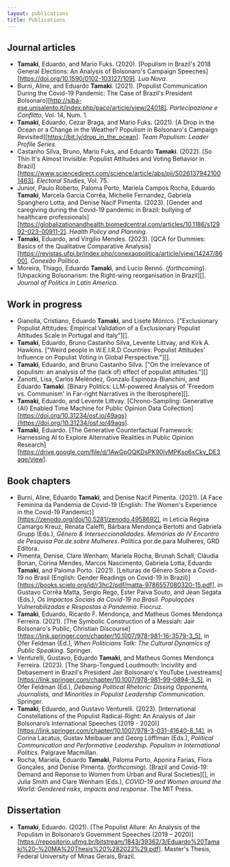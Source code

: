 ```yaml
---
layout: publications
title: Publications
---
```


## Journal articles ##
- **Tamaki**, Eduardo, and Mario Fuks. (2020). [Populism in Brazil's 2018 General Elections: An Analysis of Bolsonaro's Campaign Speeches][https://doi.org/10.1590/0102-103127/109]. *Lua Nova*.
- Burni, Aline, and Eduardo **Tamaki**. (2021). [Populist Communication During the Covid-19 Pandemic: The Case of Brazil's President Bolsonaro][http://siba-ese.unisalento.it/index.php/paco/article/view/24018]. *Partecipazione e Conflitto*, Vol. 14, Num. 1.
- **Tamaki**, Eduardo, Cezar Braga, and Mario Fuks. (2021). [A Drop in the Ocean or a Change in the Weather? Populism in Bolsonaro's Campaign Revisited][https://bit.ly/drop_in_the_ocean]. *Team Populism: Leader Profile Series*.
- Castanho Silva, Bruno, Mario Fuks, and Eduardo **Tamaki**. (2022). [So Thin It's Almost Invisible: Populist Attitudes and Voting Behavior in Brazil][https://www.sciencedirect.com/science/article/abs/pii/S0261379421001463]. *Electoral Studies*, Vol. 75.
- Junior, Paulo Roberto, Paloma Porto, Mariela Campos Rocha, Eduardo **Tamaki**, Marcela Garcia Corrêa, Michelle Fernandez, Gabriela Spanghero Lotta, and Denise Nacif Pimenta. (2023). [Gender and caregiving during the Covid-19 pandemic in Brazil: bullying of healthcare professionals][https://globalizationandhealth.biomedcentral.com/articles/10.1186/s12992-023-00911-2]. *Health Policy and Planning*.
- **Tamaki**, Eduardo, and Virgilio Mendes. (2023). [QCA for Dummies: Basics of the Qualitative Comparative Analysis][https://revistas.ufpi.br/index.php/conexaopolitica/article/view/14247/8600]. *Conexão Política*. 
- Moreira, Thiago, Eduardo **Tamaki**, and Lucio Rennó. (*forthcoming*). [Unpacking Bolsonarism: the Right-wing reorganisation in Brazil][]. *Journal of Politics in Latin America*.

## Work in progress ##
- Gianolla, Cristiano, Eduardo **Tamaki**, and Lisete Mónico. ["Exclusionary Populist Attitudes: Empirical Validation of a Exclusionary Populist Attitudes Scale in Portugal and Italy"][].
- **Tamaki**, Eduardo, Bruno Castanho Silva, Levente Littvay, and Kirk A. Hawkins. ["Weird people in W.E.I.R.D Countries: Populist Attitudes’ Influence on Populist Voting in Global Perspective."][].
- **Tamaki**, Eduardo, and Bruno Castanho Silva. ["On the irrelevance of populism: an analysis of the (lack of) effect of populist attitudes."][]
- Zanotti, Lisa, Carlos Meléndez, Gonzalo Espinoza-Bianchini, and Eduardo **Tamaki**. [Binary Politics: LLM-powered Analysis of 'Freedom vs. Communism' in Far-right Narratives in the Iberosphere][].
- **Tamaki**, Eduardo, and Levente Littvay. [Chrono-Sampling: Generative {AI} Enabled Time Machine for Public Opinion Data Collection][https://doi.org/10.31234/osf.io/49ags}{https://doi.org/10.31234/osf.io/49ags].
- **Tamaki**, Eduardo. [The Generative Counterfactual Framework: Harnessing AI to Explore Alternative Realities in Public Opinion Research][https://drive.google.com/file/d/1AwGpOQKDsPK90lvMPKso6xCkv_DE3aqe/view]. 

## Book chapters ##
- Burni, Aline, Eduardo **Tamaki**, and Denise Nacif Pimenta. (2021). [A Face Feminina da Pandemia de Covid-19 (English: The Women's Experience in the Covid-19 Pandemic)][https://zenodo.org/doi/10.5281/zenodo.4958692], in Letícia Regina Camargo Kreuz, Renata Caleffí, Bárbara Mendonça Bertotti and Gabriela Grupp (Eds.), *Gênero & Interseccionalidades. Memórias do IV Encontro de Pesquisa Por.de.sobre Mulheres*. Política por.de.para Mulheres, GRD Editora.
- Pimenta, Denise, Clare Wenham, Mariela Rocha, Brunah Schall, Cláudia Bonan, Corina Mendes, Marcos Nascimento, Gabriela Lotta, Eduardo **Tamaki**, and Paloma Porto. (2021). [Leituras de Gênero Sobre a Covid-19 no Brasil (English: Gender Readings on Covid-19 in Brazil)][https://books.scielo.org/id/r3hc2/pdf/matta-9786557080320-15.pdf], in Gustavo Corrêa Matta, Sergio Rego, Ester Paiva Souto, and Jean Segata (Eds.), *Os Impactos Sociais da Covid-19 no Brasil. Populações Vulnerabilizadas e Respostas à Pandemia*. Fiocruz.
- **Tamaki**, Eduardo, Ricardo F. Mendonça, and Matheus Gomes Mendonça Ferreira. (2021). [The Symbolic Construction of a Messiah: Jair Bolsonaro's Public, Christian Discourse][https://link.springer.com/chapter/10.1007/978-981-16-3579-3_5], in Ofer Feldman (Ed.), *When Politicians Talk: The Cultural Dynamics of Public Speaking*. Springer.
- Venturelli, Gustavo, Eduardo **Tamaki**, and Matheus Gomes Mendonça Ferreira. (2023). [The Sharp-Tongued Loudmouth: Incivility and Debasement in Brazil's President Jair Bolsonaro's YouTube Livestreams][https://link.springer.com/chapter/10.1007/978-981-99-0894-3_5], in Ofer Feldman (Ed.), *Debasing Political Rhetoric: Dissing Opponents, Journalists, and Minorities in Populist Leadership Communication*. Springer.
- **Tamaki**, Eduardo, and Gustavo Venturelli. (2023). [International Constellations of the Populist Radical-Right: An Analysis of Jair Bolsonaro’s International Speeches (2019 - 2020)][https://link.springer.com/chapter/10.1007/978-3-031-41640-8_14], in Corina Lacatus, Gustav Meibauer and Georg Löfflman (Eds.), *Political Communication and Performative Leadership. Populism in International Politics*. Palgrave Macmillan.
- Rocha, Mariela, Eduardo **Tamaki**, Paloma Porto, Aponira Farias, Flora Gonçales, and Denise Pimenta. (*forthcoming*). [Brazil and Covid-19: Demand and Reponse to Women from Urban and Rural Societies][], in Julia Smith and Clare Wenham (Eds.), *COVID-19 and Women around the World: Gendered risks, impacts and response*. The MIT Press.

## Dissertation ##
- **Tamaki**, Eduardo. (2021). [The Populist Allure: An Analysis of the Populism in Bolsonaro’s Government Speeches (2019 – 2020)][https://repositorio.ufmg.br/bitstream/1843/39362/3/Eduardo%20Tamaki%20-%20MA%20Thesis%20%282022%29.pdf]. Master's Thesis, Federal University of Minas Gerais, Brazil. 
